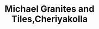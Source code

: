 ---
title: "Michael Granites and Tiles,Cheriyakolla"
url: /neyyattinkara/michael-granites-and-tiles-cheriyakolla/
shop: Fliesen
---